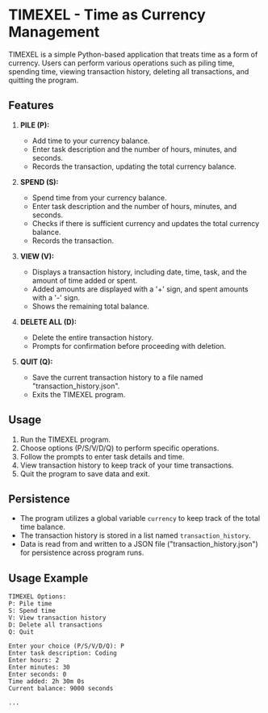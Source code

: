 # TIMEXEL - Time as Currency Management

TIMEXEL is a simple Python-based application that treats time as a form of currency. Users can perform various operations such as piling time, spending time, viewing transaction history, deleting all transactions, and quitting the program.

## Features

1. **PILE (P):**
   - Add time to your currency balance.
   - Enter task description and the number of hours, minutes, and seconds.
   - Records the transaction, updating the total currency balance.

2. **SPEND (S):**
   - Spend time from your currency balance.
   - Enter task description and the number of hours, minutes, and seconds.
   - Checks if there is sufficient currency and updates the total currency balance.
   - Records the transaction.

3. **VIEW (V):**
   - Displays a transaction history, including date, time, task, and the amount of time added or spent.
   - Added amounts are displayed with a '+' sign, and spent amounts with a '-' sign.
   - Shows the remaining total balance.

4. **DELETE ALL (D):**
   - Delete the entire transaction history.
   - Prompts for confirmation before proceeding with deletion.

5. **QUIT (Q):**
   - Save the current transaction history to a file named "transaction_history.json".
   - Exits the TIMEXEL program.

## Usage

1. Run the TIMEXEL program.
2. Choose options (P/S/V/D/Q) to perform specific operations.
3. Follow the prompts to enter task details and time.
4. View transaction history to keep track of your time transactions.
5. Quit the program to save data and exit.

## Persistence

- The program utilizes a global variable `currency` to keep track of the total time balance.
- The transaction history is stored in a list named `transaction_history`.
- Data is read from and written to a JSON file ("transaction_history.json") for persistence across program runs.

## Usage Example

```plaintext
TIMEXEL Options:
P: Pile time
S: Spend time
V: View transaction history
D: Delete all transactions
Q: Quit

Enter your choice (P/S/V/D/Q): P
Enter task description: Coding
Enter hours: 2
Enter minutes: 30
Enter seconds: 0
Time added: 2h 30m 0s
Current balance: 9000 seconds

...

